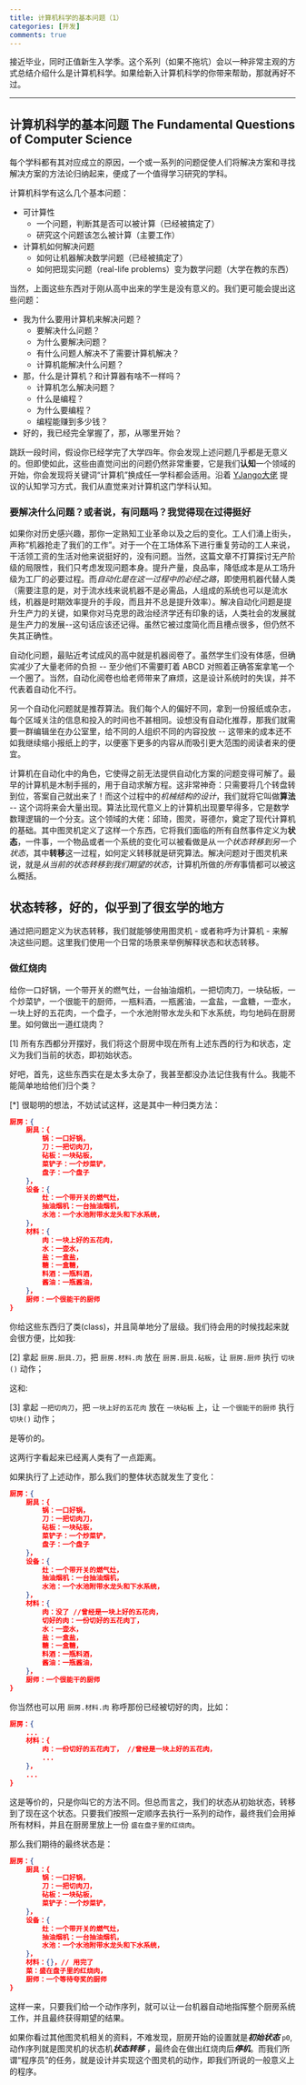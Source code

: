 ```yaml
---
title: 计算机科学的基本问题（1）
categories: [开发]
comments: true
---
```


接近毕业，同时正值新生入学季。这个系列（如果不拖坑）会以一种非常主观的方式总结介绍什么是计算机科学。如果给新入计算机科学的你带来帮助，那就再好不过。

---

## 计算机科学的基本问题 The Fundamental Questions of Computer Science

每个学科都有其对应成立的原因，一个或一系列的问题促使人们将解决方案和寻找解决方案的方法论归纳起来，便成了一个值得学习研究的学科。

计算机科学有这么几个基本问题：

- 可计算性
  - 一个问题，判断其是否可以被计算（已经被搞定了）
  - 研究这个问题该怎么被计算（主要工作）
- 计算机如何解决问题
  - 如何让机器解决数学问题（已经被搞定了）
  - 如何把现实问题（real-life problems）变为数学问题（大学在教的东西）

当然，上面这些东西对于刚从高中出来的学生是没有意义的。我们更可能会提出这些问题：

- 我为什么要用计算机来解决问题？
  - 要解决什么问题？
  - 为什么要解决问题？
  - 有什么问题人解决不了需要计算机解决？
  - 计算机能解决什么问题？
- 那，什么是计算机？和计算器有啥不一样吗？
  - 计算机怎么解决问题？
  - 什么是编程？
  - 为什么要编程？
  - 编程能赚到多少钱？
- 好的，我已经完全掌握了，那，从哪里开始？

跳跃一段时间，假设你已经学完了大学四年。你会发现上述问题几乎都是无意义的。但即使如此，这些由直觉问出的问题仍然非常重要，它是我们**认知**一个领域的开始，你会发现将关键词“计算机”换成任一学科都会适用。沿着 [YJango大佬](https://space.bilibili.com/344849038) 提议的认知学习方式，我们从直觉来对计算机这门学科认知。

### 要解决什么问题？或者说，有问题吗？我觉得现在过得挺好

如果你对历史感兴趣，那你一定熟知工业革命以及之后的变化。工人们涌上街头，声称“机器抢走了我们的工作”。对于一个在工场体系下进行重复劳动的工人来说，干活领工资的生活对他来说挺好的，没有问题。当然，这篇文章不打算探讨无产阶级的局限性，我们只考虑发现问题本身。提升产量，良品率，降低成本是从工场升级为工厂的必要过程。而*自动化是在这一过程中的必经之路*，即使用机器代替人类（需要注意的是，对于流水线来说机器不是必需品，人组成的系统也可以是流水线，机器是时期效率提升的手段，而且并不总是提升效率）。解决自动化问题是提升生产力的关键，如果你对马克思的政治经济学还有印象的话，人类社会的发展就是生产力的发展--这句话应该还记得。虽然它被过度简化而且槽点很多，但仍然不失其正确性。

自动化问题，最贴近考试成风的高中就是机器阅卷了。虽然学生们没有体感，但确实减少了大量老师的负担 -- 至少他们不需要盯着 ABCD 对照着正确答案拿笔一个一个圈了。当然，自动化阅卷也给老师带来了麻烦，这是设计系统时的失误，并不代表着自动化不行。

另一个自动化问题就是推荐算法。我们每个人的偏好不同，拿到一份报纸或杂志，每个区域关注的信息和投入的时间也不甚相同。设想没有自动化推荐，那我们就需要一群编辑坐在办公室里，给不同的人组织不同的内容投放 -- 这带来的成本还不如我继续缩小报纸上的字，以便塞下更多的内容从而吸引更大范围的阅读者来的便宜。

计算机在自动化中的角色，它使得之前无法提供自动化方案的问题变得可解了。最早的计算机是木制手摇的，用于自动求解方程。这非常神奇：只需要将几个转盘转到位，答案自己就出来了！而这个过程中的*机械结构的设计*，我们就将它叫做**算法** -- 这个词将来会大量出现。算法比现代意义上的计算机出现要早得多，它是数学数理逻辑的一个分支。这个领域的大佬：邱琦，图灵，哥德尔，奠定了现代计算机的基础。其中图灵机定义了这样一个东西，它将我们面临的所有自然事件定义为**状态**，一件事，一个物品或者一个系统的变化可以被看做是从*一个状态转移到另一个状态*，其中**转移**这一过程，如何定义转移就是研究算法。解决问题对于图灵机来说，就是*从当前的状态转移到我们期望的状态*，计算机所做的*所有*事情都可以被这么概括。

## 状态转移，好的，似乎到了很玄学的地方

通过把问题定义为状态转移，我们就能够使用图灵机 - 或者称呼为计算机 - 来解决这些问题。这里我们使用一个日常的场景来举例解释状态和状态转移。

### 做红烧肉

给你一口好锅，一个带开关的燃气灶，一台抽油烟机，一把切肉刀，一块砧板，一个炒菜铲，一个很能干的厨师，一瓶料酒，一瓶酱油，一盒盐，一盒糖，一壶水，一块上好的五花肉，一个盘子，一个水池附带水龙头和下水系统，均匀地码在厨房里。如何做出一道红烧肉？

[1] 所有东西都分开摆好，我们将这个厨房中现在所有上述东西的行为和状态，定义为我们当前的状态，即初始状态。

好吧，首先，这些东西实在是太多太杂了，我甚至都没办法记住我有什么。我能不能简单地给他们归个类？

[*] 很聪明的想法，不妨试试这样，这是其中一种归类方法：

```json
厨房：{
    厨具：{
        锅：一口好锅，
        刀：一把切肉刀，
        砧板：一块砧板，
        菜铲子：一个炒菜铲，
        盘子：一个盘子
    }，
    设备：{
        灶：一个带开关的燃气灶，
        抽油烟机：一台抽油烟机，
        水池：一个水池附带水龙头和下水系统，
    }，
    材料：{
        肉：一块上好的五花肉，
        水：一壶水，
        盐：一盒盐，
        糖：一盒糖，
        料酒：一瓶料酒，
        酱油：一瓶酱油，
    }，
    厨师：一个很能干的厨师
}
```

你给这些东西归了类(class)，并且简单地分了层级。我们待会用的时候找起来就会很方便，比如我:

[2] 拿起 ```厨房.厨具.刀```，把 ```厨房.材料.肉``` 放在 ```厨房.厨具.砧板```，让 ```厨房.厨师``` 执行 ```切块()``` 动作；

这和:

[3] 拿起 ```一把切肉刀```，把 ```一块上好的五花肉``` 放在 ```一块砧板``` 上，让 ```一个很能干的厨师``` 执行 ```切块()``` 动作；

是等价的。

这两行字看起来已经离人类有了一点距离。

如果执行了上述动作，那么我们的整体状态就发生了变化：

```json
厨房：{
    厨具：{
        锅：一口好锅，
        刀：一把切肉刀，
        砧板：一块砧板，
        菜铲子：一个炒菜铲，
        盘子：一个盘子
    }，
    设备：{
        灶：一个带开关的燃气灶，
        抽油烟机：一台抽油烟机，
        水池：一个水池附带水龙头和下水系统，
    }，
    材料：{
        肉：没了 //曾经是一块上好的五花肉，
        切好的肉：一份切好的五花肉丁，
        水：一壶水，
        盐：一盒盐，
        糖：一盒糖，
        料酒：一瓶料酒，
        酱油：一瓶酱油，
    }，
    厨师：一个很能干的厨师
}
```

你当然也可以用 ```厨房.材料.肉``` 称呼那份已经被切好的肉，比如：

```json
厨房：{
    ...
    材料：{
        肉：一份切好的五花肉丁， //曾经是一块上好的五花肉，
        ...
    }，
    ...
}
```

这是等价的，只是你叫它的方法不同。但总而言之，我们的状态从初始状态，转移到了现在这个状态。只要我们按照一定顺序去执行一系列的动作，最终我们会用掉所有材料，并且在厨房里放上一份 ```盛在盘子里的红烧肉```。

那么我们期待的最终状态是：

```json
厨房：{
    厨具：{
        锅：一口好锅，
        刀：一把切肉刀，
        砧板：一块砧板，
        菜铲子：一个炒菜铲，
    }，
    设备：{
        灶：一个带开关的燃气灶，
        抽油烟机：一台抽油烟机，
        水池：一个水池附带水龙头和下水系统，
    }，
    材料：{}，// 用完了
    菜：盛在盘子里的红烧肉，
    厨师：一个等待夸奖的厨师
}
```

这样一来，只要我们给一个动作序列，就可以让一台机器自动地指挥整个厨房系统工作，并且最终获得期望的结果。

如果你看过其他图灵机相关的资料，不难发现，厨房开始的设置就是***初始状态*** ```p0```, 动作序列就是图灵机的状态机***状态转移*** ，最终会在做出红烧肉后***停机***。而我们所谓“程序员”的任务，就是设计并实现这个图灵机的动作，即我们所说的一般意义上的程序。
